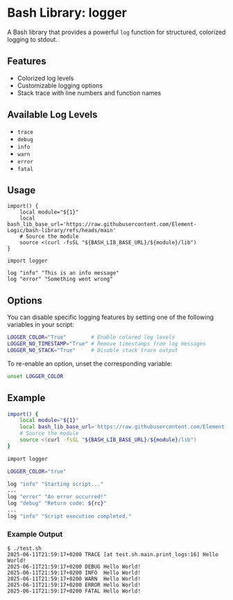 # Bash Library: logger

A Bash library that provides a powerful `log` function for structured, colorized logging to stdout.

## Features

- Colorized log levels
- Customizable logging options
- Stack trace with line numbers and function names

## Available Log Levels

- `trace`
- `debug`
- `info`
- `warn`
- `error`
- `fatal`

## Usage

```
import() {
    local module="${1}"
    local bash_lib_base_url='https://raw.githubusercontent.com/Element-Logic/bash-library/refs/heads/main'
    # Source the module
    source <(curl -fsSL "${BASH_LIB_BASE_URL}/${module}/lib")
}

import logger

log "info" "This is an info message"
log "error" "Something went wrong"
```

## Options

You can disable specific logging features by setting one of the following variables in your script:

```bash
LOGGER_COLOR="True"        # Enable colored log levels
LOGGER_NO_TIMESTAMP="True" # Remove timestamps from log messages
LOGGER_NO_STACK="True"     # Disable stack trace output
```

To re-enable an option, unset the corresponding variable:

```bash
unset LOGGER_COLOR
```

## Example

```bash
import() {
    local module="${1}"
    local bash_lib_base_url='https://raw.githubusercontent.com/Element-Logic/bash-library/refs/heads/main'
    # Source the module
    source <(curl -fsSL "${BASH_LIB_BASE_URL}/${module}/lib")
}

import logger

LOGGER_COLOR="true"

log "info" "Starting script..."
...
log "error" "An error occurred!"
log "debug" "Return code: ${rc}"
...
log "info" "Script execution completed."
```

### Example Output

```log
$ ./test.sh
2025-06-11T21:59:17+0200 TRACE [at test.sh.main.print_logs:16] Hello World!
2025-06-11T21:59:17+0200 DEBUG Hello World!
2025-06-11T21:59:17+0200 INFO  Hello World!
2025-06-11T21:59:17+0200 WARN  Hello World!
2025-06-11T21:59:17+0200 ERROR Hello World!
2025-06-11T21:59:17+0200 FATAL Hello World!
```
